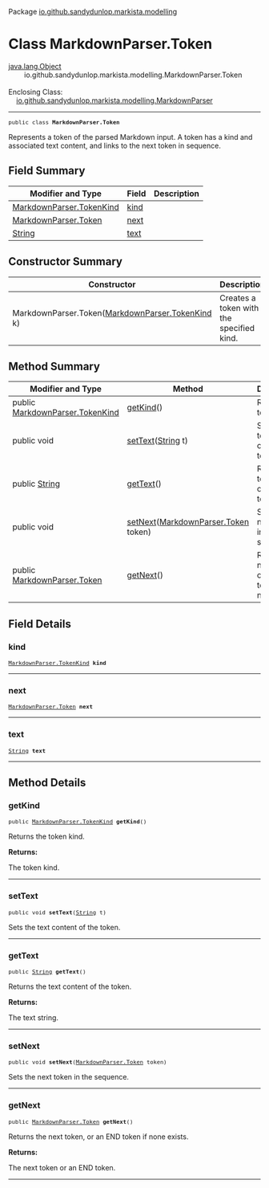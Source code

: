 Package [io.github.sandydunlop.markista.modelling](index.md)

# Class MarkdownParser.Token
[java.lang.Object](https://docs.oracle.com/en/java/javase/24/docs/api/java.base/java/lang/Object.html)<br/>
        io.github.sandydunlop.markista.modelling.MarkdownParser.Token<br/>
<br/>
Enclosing Class:<br/>
    [io.github.sandydunlop.markista.modelling.MarkdownParser](MarkdownParser.md)


----

<span style="font-family: monospace; font-size: 80%;">public class __MarkdownParser.Token__</span>

Represents a token of the parsed Markdown input.
A token has a kind and associated text content, and links to the next token in sequence.


## Field Summary

| Modifier and Type                                                                            | Field         | Description |
|----------------------------------------------------------------------------------------------|---------------|-------------|
| [MarkdownParser.TokenKind](MarkdownParser.TokenKind.md)                                      | [kind](#kind) |             |
| [MarkdownParser.Token](MarkdownParser.Token.md)                                              | [next](#next) |             |
| [String](https://docs.oracle.com/en/java/javase/24/docs/api/java.base/java/lang/String.html) | [text](#text) |             |



## Constructor Summary

| Constructor                                                                     | Description                              |
|---------------------------------------------------------------------------------|------------------------------------------|
| MarkdownParser.Token([MarkdownParser.TokenKind](MarkdownParser.TokenKind.md) k) | Creates a token with the specified kind. |



## Method Summary

| Modifier and Type                                                                                   | Method                                                                                                              | Description                                             |
|-----------------------------------------------------------------------------------------------------|---------------------------------------------------------------------------------------------------------------------|---------------------------------------------------------|
| public [MarkdownParser.TokenKind](MarkdownParser.TokenKind.md)                                      | [getKind](#getkind)()                                                                                               | Returns the token kind.                                 |
| public void                                                                                         | [setText](#settext)([String](https://docs.oracle.com/en/java/javase/24/docs/api/java.base/java/lang/String.html) t) | Sets the text content of the token.                     |
| public [String](https://docs.oracle.com/en/java/javase/24/docs/api/java.base/java/lang/String.html) | [getText](#gettext)()                                                                                               | Returns the text content of the token.                  |
| public void                                                                                         | [setNext](#setnext)([MarkdownParser.Token](MarkdownParser.Token.md) token)                                          | Sets the next token in the sequence.                    |
| public [MarkdownParser.Token](MarkdownParser.Token.md)                                              | [getNext](#getnext)()                                                                                               | Returns the next token, or an END token if none exists. |



## Field Details

### kind

<span style="font-family: monospace; font-size: 80%;">[MarkdownParser.TokenKind](MarkdownParser.TokenKind.md) __kind__</span>




---

### next

<span style="font-family: monospace; font-size: 80%;">[MarkdownParser.Token](MarkdownParser.Token.md) __next__</span>




---

### text

<span style="font-family: monospace; font-size: 80%;">[String](https://docs.oracle.com/en/java/javase/24/docs/api/java.base/java/lang/String.html) __text__</span>




---


## Method Details

### getKind

<span style="font-family: monospace; font-size: 80%;">public [MarkdownParser.TokenKind](MarkdownParser.TokenKind.md) __getKind__()</span>

Returns the token kind.

**Returns:**

The token kind.


---

### setText

<span style="font-family: monospace; font-size: 80%;">public void __setText__([String](https://docs.oracle.com/en/java/javase/24/docs/api/java.base/java/lang/String.html) t)</span>

Sets the text content of the token.


---

### getText

<span style="font-family: monospace; font-size: 80%;">public [String](https://docs.oracle.com/en/java/javase/24/docs/api/java.base/java/lang/String.html) __getText__()</span>

Returns the text content of the token.

**Returns:**

The text string.


---

### setNext

<span style="font-family: monospace; font-size: 80%;">public void __setNext__([MarkdownParser.Token](MarkdownParser.Token.md) token)</span>

Sets the next token in the sequence.


---

### getNext

<span style="font-family: monospace; font-size: 80%;">public [MarkdownParser.Token](MarkdownParser.Token.md) __getNext__()</span>

Returns the next token, or an END token if none exists.

**Returns:**

The next token or an END token.


---

